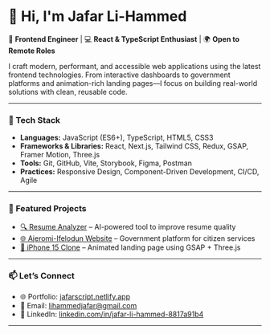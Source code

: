 # 👋 Hi, I'm Jafar Li-Hammed

🎯 **Frontend Engineer** | 💻 **React & TypeScript Enthusiast** | 🌍 **Open to Remote Roles**

I craft modern, performant, and accessible web applications using the latest frontend technologies. From interactive dashboards to government platforms and animation-rich landing pages—I focus on building real-world solutions with clean, reusable code.

---

### 🔧 Tech Stack

- **Languages:** JavaScript (ES6+), TypeScript, HTML5, CSS3
- **Frameworks & Libraries:** React, Next.js, Tailwind CSS, Redux, GSAP, Framer Motion, Three.js
- **Tools:** Git, GitHub, Vite, Storybook, Figma, Postman
- **Practices:** Responsive Design, Component-Driven Development, CI/CD, Agile

---

### 🚀 Featured Projects

- [🔍 Resume Analyzer](https://resume-analy.netlify.app/) – AI-powered tool to improve resume quality  
- [🌐 Ajeromi-Ifelodun Website](https://www.ajeromi-ifelodun.lg.gov.ng/) – Government platform for citizen services  
- [📱 iPhone 15 Clone](https://iphone15-lemon.vercel.app/) – Animated landing page using GSAP + Three.js  

---

### 📫 Let’s Connect

- 🌐 Portfolio: [jafarscript.netlify.app](https://jafarscript.netlify.app/)
- 📧 Email: [lihammedjafar@gmail.com](mailto:lihammedjafar@gmail.com)
- 💼 LinkedIn: [linkedin.com/in/jafar-li-hammed-8817a91b4](https://linkedin.com/in/jafar-li-hammed-8817a91b4)

---

